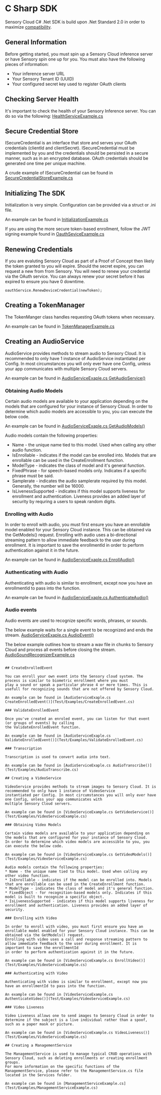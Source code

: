 # C Sharp SDK

Sensory Cloud C# .Net SDK is build upon .Net Standard 2.0 in order to maximize [compatibility](https://dotnet.microsoft.com/platform/dotnet-standard#versions).

## General Information

Before getting started, you must spin up a Sensory Cloud inference server or have Sensory spin one up for you. You must also have the following pieces of information:
* Your inference server URL
* Your Sensory Tenant ID (UUID)
* Your configured secret key used to register OAuth clients

## Checking Server Health

It's important to check the health of your Sensory Inference server. You can do so via the following:
[HealthServiceExample.cs](Test/Examples/HealthServiceExample.cs)

## Secure Credential Store

ISecureCredential is an interface that store and serves your OAuth credentials (clientId and clientSecret).
ISecureCredential must be implemented by you and the credentials should be persisted in a secure manner, such as in an encrypted database.
OAuth credentials should be generated one time per unique machine.

A crude example of ISecureCredential can be found in [SecureCredentialStoreExample.cs](Test/Examples/AudioServiceExample.cs)

## Initializing The SDK

Initialization is very simple. Configuration can be provided via a struct or .ini file.

An example can be found in [InitializationExample.cs](Test/Examples/InitializationExample.cs)

If you are using the more secure token-based enrollment, follow the JWT signing example found in [OauthSeviceExample.cs](Test/Examples/AudioServiceExample.cs)

## Renewing Credentials

If you are evaluting Sensory Cloud as part of a Proof of Concept then likely the token granted to you will expire.
Should the secret expire, you can request a new from from Sensory. You will need to renew your credential via the OAuth service.
You can always renew your secret before it has expired to ensure you have 0 downtime.

```
oauthService.RenewDeviceCredential(newToken);
```

## Creating a TokenManager

The TokenManger class handles requesting OAuth tokens when necessary.

An example can be found in [TokenManagerExample.cs](Test/Examples/TokenManagerExample.cs)

## Creating an AudioService

AudioService provides methods to stream audio to Sensory Cloud. It is recommended to only have 1 instance of AudioService
instantiated per Config. In most circumstances you will only ever have one Config, unless your app communicates with
multiple Sensory Cloud servers.

An example can be found in [AudioServiceExaple.cs GetAudioService()](Test/Examples/AudioServiceExaple.cs)

### Obtaining Audio Models

Certain audio models are available to your application depending on the models that are configured for your instance of Sensory Cloud.
In order to determine which audio models are accessible to you, you can execute the below code.

An example can be found in [AudioServiceExaple.cs GetAudioModels()](Test/Examples/AudioServiceExaple.cs)

Audio models contain the following properties:
* Name - the unique name tied to this model. Used when calling any other audio function.
* IsEnrollable - indicates if the model can be enrolled into. Models that are enrollable can be used in the CreateEnrollment function.
* ModelType - indicates the class of model and it's general function.
* FixedPhrase - for speech-based models only. Indicates if a specific phrase must be said.
* Samplerate - indicates the audio samplerate required by this model. Generally, the number will be 16000.
* IsLivenessSupported - indicates if this model supports liveness for enrollment and authentication. Liveness provides an added layer of security by requring a users to speak random digits.

### Enrolling with Audio

In order to enroll with audio, you must first ensure you have an enrollable model enabled for your Sensory Cloud instance. This can be obtained via the GetModels() request.
Enrolling with audio uses a bi-directional streaming pattern to allow immediate feedback to the user during enrollment. It is important to save the enrollmentId
in order to perform authentication against it in the future.

An example can be found in [AudioServiceExaple.cs EnrollAudio()](Test/Examples/AudioServiceExaple.cs)

### Authenticating with Audio

Authenticating with audio is similar to enrollment, except now you have an enrollmentId to pass into the function.

An example can be found in [AudioServiceExaple.cs AuthenticateAudio()](Test/Examples/AudioServiceExaple.cs)

### Audio events

Audio events are used to recognize specific words, phrases, or sounds.

The below example waits for a single event to be recognized and ends the stream.
[AudioServiceExaple.cs AudioEvent()](Test/Examples/AudioServiceExaple.cs)

The below example outlines how to stream a wav file in chunks to Sensory Cloud and process all events before closing the stream.
[AudioSoundRecognizerExample.cs](Test/Examples/AudioSoundRecognizerExample.cs)
```

## CreateEnrolledEvent

You can enroll your own event into the Sensory cloud system. The process is similar to biometric enrollment where you must
play a sound or speak a particular phrase 4 or more times. This is usefull for recognizing sounds that are not offered by Sensory Cloud.

An example can be found in [AudioServiceExaple.cs CreateEnrolledEvent()](Test/Examples/CreateEnrolledEvent.cs)

### ValidateEnrolledEvent

Once you've created an enroled event, you can listen for that event (or groups of events) by calling
the ValidateEnrolledEvent function.

An example can be found in [AudioServiceExaple.cs ValidateEnrolledEvent()](Test/Examples/ValidateEnrolledEvent.cs)

### Transcription

Transcription is used to convert audio into text.

An example can be found in [AudioServiceExaple.cs AudioTranscribe()](Test/Examples/AudioTranscribe.cs)

## Creating a VideoService

VideoService provides methods to stream images to Sensory Cloud. It is recommended to only have 1 instance of VideoService
instantiated per Config. In most circumstances you will only ever have one Config, unless your app communicates with
multiple Sensory Cloud servers.

An example can be found in [VideoServiceExample.cs GetVideoService()](Test/Examples/VideoServiceExample.cs)

### Obtaining Video Models

Certain video models are available to your application depending on the models that are configured for your instance of Sensory Cloud.
In order to determine which video models are accessible to you, you can execute the below code.

An example can be found in [VideoServiceExample.cs GetVideoModels()](Test/Examples/VideoServiceExample.cs)

Audio models contain the following properties:
* Name - the unique name tied to this model. Used when calling any other video function.
* IsEnrollable - indicates if the model can be enrolled into. Models that are enrollable can be used in the CreateEnrollment function.
* ModelType - indicates the class of model and it's general function.
* FixedObject - for recognition-based models only. Indicates if this model is built to recognize a specific object.
* IsLivenessSupported - indicates if this model supports liveness for enrollment and authentication. Liveness provides an added layer of security.

### Enrolling with Video

In order to enroll with video, you must first ensure you have an enrollable model enabled for your Sensory Cloud instance. This can be obtained via the GetModels() request.
Enrolling with video uses a call and response streaming pattern to allow immediate feedback to the user during enrollment. It is important to save the enrollmentId
in order to perform authentication against it in the future.

An example can be found in [VideoServiceExample.cs EnrollVideo()](Test/Examples/VideoServiceExample.cs)

### Authenticating with Video

Authenticating with video is similar to enrollment, except now you have an enrollmentId to pass into the function.

An example can be found in [VideoServiceExample.cs AuthenticateVideo()](Test/Examples/VideoServiceExample.cs)

### Video Liveness

Video Liveness allows one to send images to Sensory Cloud in order to determine if the subject is a live individual rather than a spoof, such as a paper mask or picture.

An example can be found in [VideoServiceExample.cs VideoLiveness()](Test/Examples/VideoServiceExample.cs)

## Creating a ManagementService

The ManagementService is used to manage typical CRUD operations with Sensory Cloud, such as deleting enrollments or creating enrollment groups.
For more information on the specific functions of the ManagementService, please refer to the ManagementService.cs file located in the Services folder.

An example can be found in [ManagementServiceExample.cs](Test/Examples/ManagementServiceExample.cs)
